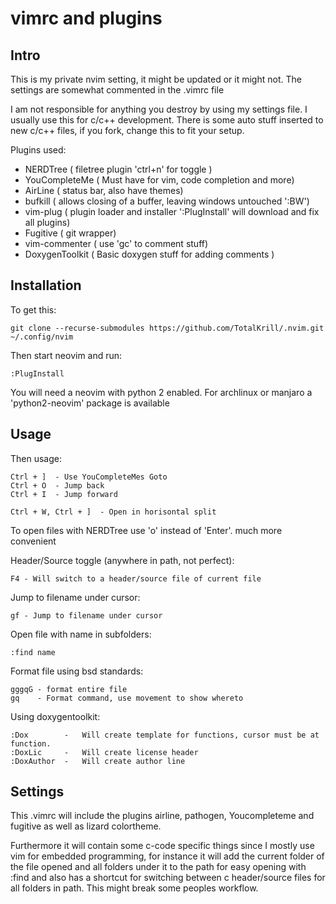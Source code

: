 vimrc and plugins
=================

Intro
-----

This is my private nvim setting, it might be updated or it
might not. The settings are somewhat commented in the .vimrc file

I am not responsible for anything you destroy by using
my settings file. I usually use this for c/c++ development.
There is some auto stuff inserted to new c/c++ files, if you fork, change this
to fit your setup.

Plugins used:

- NERDTree       ( filetree plugin 'ctrl+n' for toggle )
- YouCompleteMe  ( Must have for vim, code completion and more)
- AirLine        ( status bar, also have themes)
- bufkill        ( allows closing of a buffer, leaving windows untouched ':BW')
- vim-plug       ( plugin loader and installer ':PlugInstall' will download and fix all plugins)
- Fugitive       ( git wrapper)
- vim-commenter  ( use 'gc' to comment stuff)
- DoxygenToolkit ( Basic doxygen stuff for adding comments )


Installation
------------
To get this:

    git clone --recurse-submodules https://github.com/TotalKrill/.nvim.git ~/.config/nvim

Then start neovim and run:

    :PlugInstall

You will need a neovim with python 2 enabled. For
archlinux or manjaro a 'python2-neovim' package is available


Usage
-----
Then usage:

    Ctrl + ]  - Use YouCompleteMes Goto
    Ctrl + O  - Jump back
    Ctrl + I  - Jump forward

    Ctrl + W, Ctrl + ]  - Open in horisontal split

To open files with NERDTree use 'o' instead of 'Enter'.
much more convenient

Header/Source toggle (anywhere in path, not perfect):

    F4 - Will switch to a header/source file of current file

Jump to filename under cursor:

    gf - Jump to filename under cursor

Open file with name in subfolders:

    :find name

Format file using bsd standards:

    gggqG - format entire file
    gq    - Format command, use movement to show whereto

Using doxygentoolkit:

    :Dox        -   Will create template for functions, cursor must be at function.
    :DoxLic     -   Will create license header
    :DoxAuthor  -   Will create author line

Settings
---------

This .vimrc will include the plugins airline, pathogen, Youcompleteme and fugitive as
well as lizard colortheme.

Furthermore it will contain some c-code specific things since I mostly use vim for
embedded programming, for instance it will add the current folder of the file opened
and all folders under it to the path for easy opening with :find and also has a
shortcut for switching between c header/source files for all folders in path. This might break
some peoples workflow.


